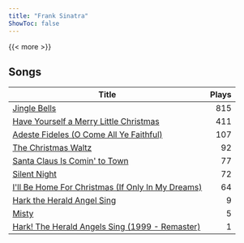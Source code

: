```yaml
---
title: "Frank Sinatra"
ShowToc: false
---
```


{{< more >}}

## Songs
Title | Plays 
----- | -----: 
[Jingle Bells](/songs/jingle-bells) | 815
[Have Yourself a Merry Little Christmas](/songs/have-yourself-a-merry-little-christmas) | 411
[Adeste Fideles (O Come All Ye Faithful)](/songs/adeste-fideles-o-come-all-ye-faithful) | 107
[The Christmas Waltz](/songs/the-christmas-waltz) | 92
[Santa Claus Is Comin' to Town](/songs/santa-claus-is-comin-to-town) | 77
[Silent Night](/songs/silent-night) | 72
[I'll Be Home For Christmas (If Only In My Dreams)](/songs/ill-be-home-for-christmas-if-only-in-my-dreams) | 64
[Hark the Herald Angel Sing](/songs/hark-the-herald-angel-sing) | 9
[Misty](/songs/misty) | 5
[Hark! The Herald Angels Sing (1999 - Remaster)](/songs/hark-the-herald-angels-sing) | 1

